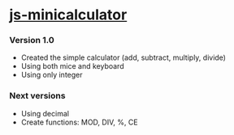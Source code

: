 # [js-minicalculator](https://nguyenkhois.github.io/js-minicalculator/index.html)
### Version 1.0
- Created the simple calculator (add, subtract, multiply, divide)
- Using both mice and keyboard
- Using only integer

### Next versions
- Using decimal
- Create functions: MOD, DIV, %, CE 